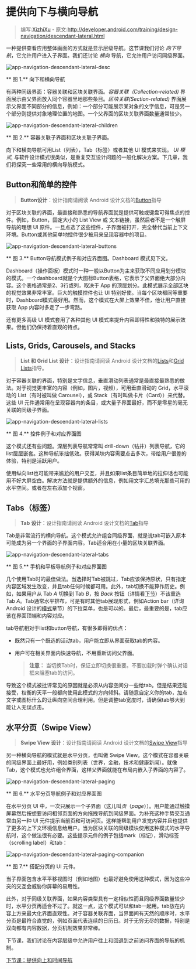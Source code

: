 # 提供向下与横向导航

> 编写:[XizhiXu](https://github.com/XizhiXu) - 原文:<http://developer.android.com/training/design-navigation/descendant-lateral.html>

一种提供查看应用整体画面的方式就是显示层级导航。这节课我们讨论 *向下导航*，它允许用户进入子界面。我们还讨论 *横向* 导航，它允许用户访问同级界面。

![app-navigation-descendant-lateral-desc](app-navigation-descendant-lateral-desc.png)

** 图 1.** 向下和横向导航

有两种同级界面：容器关联和区块关联界面。*容器关联（Collection-related)* 界面展示由父界面放入同个容器里地那些条目。*区块关联(Section-related)* 界面展示父界面不同部分的信息，例如：一个部分可能展示某对象的文字信息，可是另一个部分则提供对象地理位置的地图。一个父界面的区块关联界面数量通常较少。

![app-navigation-descendant-lateral-children](app-navigation-descendant-lateral-children.png)

** 图 2.** 容器关联子界面和区块关联子界面。

向下和横向导航可用List（列表），Tab（标签）或者其他 UI 模式来实现。 *UI 模式*, 与软件设计模式很类似，是重复交互设计问题的一般化解决方案。下几章，我们将探究一些常用的横向导航模式。

## Button和简单的控件

> **Button设计**：设计指南请阅读 Android 设计文档的[Button](http://developer.android.com/design/building-blocks/buttons.html)指导

对于区块关联的界面，最直接和熟悉的导航界面就是提供可触或键盘可得焦点的控件。例如，Button，固定大小的 List View 或 文本链接，虽然后者不是一个触屏导航的理想 UI 原件。一旦点选了这些控件，子界面被打开，完全替代当前上下文环境。Button或其他简单地控件很少被用来呈现容器中的项目。

![app-navigation-descendant-lateral-buttons](app-navigation-descendant-lateral-buttons.png)

** 图 3.** Button导航模式例子和对应界面图。Dashboard 模式见下文。

Dashboard（操作面板）模式时一种一般以Button为主来获取不同应用划分模块的模式。一个dashboard就是个大图标Button表格，它表示了父界面绝大部分内容。这个表格通常是2、3行或列，取决于 App 的顶层划分。此模式展示全部区块的视觉效果非常丰富。巨大的触摸控件也让 UI 特别好使。当每个区块都同等重要时，Dashboard模式最好用。然而，这个模式在大屏上效果不佳，他让用户直接获取 App 内容时多走了一步弯路。

还有更多高级 UI 模式套用了各种其他 UI 模式来提升内容即得性和独特的展示效果。但他们仍保持着直观的特点。

## Lists, Grids, Carousels, and Stacks

> **List 和 Grid List 设计**：设计指南请阅读 Android 设计文档的[Lists](http://developer.android.com/design/building-blocks/lists.html)和[Grid Lists](http://developer.android.com/design/building-blocks/grid-lists.html)指导。

对于容器关联的界面，特别是文字信息，垂直滑动列表通常是最直接最熟悉的做法。对于视觉更丰富的内容（例如，图片，视频），可用垂直滑动的 Grid，水平滚动的 List（有时被叫做 Carousel），或 Stack（有时叫做卡片（Card））来代替。这些 UI 元件通常用在呈现容器内的条目，或大量子界面最好，而不是零星的毫无关联的同级子界面。

![app-navigation-descendant-lateral-lists](app-navigation-descendant-lateral-lists.png)

** 图 4.** 控件例子和对应界面图

这个模式还有些问题。深层列表导航常常叫 drill-down（钻井）列表导航，它的list层层嵌套。这种导航笨拙低效。获得某块内容需要点击多次，带给用户很差的体验，特别是活跃用户。

使用纵向list也可能带来尴尬的用户交互，并且如果list条目简单地的拉伸话也可能用不好大屏空白。解决方法就是提供额外的信息，例如用文字汇总填充那些可用的水平空间。或者在左右添加个视窗。

## Tabs（标签）

> **Tab 设计**：设计指南请阅读 Android 设计文档的[Tab](http://developer.android.com/design/building-blocks/tabs.html)指导

Tab是非常流行的横向导航。这个模式允许组合同级界面，就是说tab可嵌入原本可能成为另一个界面的子界面内容。Tab适合用在小量的区块关联界面。

![app-navigation-descendant-lateral-tabs](app-navigation-descendant-lateral-tabs.png)

** 图 5.** 手机和平板导航例子和对应界面图

几个使用Tab时的最佳做法。当选择时Tab被跳过，Tab应该保持原状，只有指定内容区域发生改变，并且tab任何时候都可用。此外，tab切换不能算作历史。例如，如果用户从 Tab *A* 切换到 Tab *B*，按 *Back* 按钮（详情看[下节](ancestral-temporal.html)）不该重选 Tab *A*。Tab通常水平排布，可是有时其他tab展现形式，例如Action bar（详询Android 设计的[模式](http://developer.android.com/design/patterns/actionbar.html)章节）的下拉菜单，也是可以的。最后，最重要的是，tab应该在界面顶端和内容对应。

tab导航相对于list和button导航，有很多即得的优点：

* 既然只有一个既选的活动tab，用户能立即从界面获取tab的内容。

* 用户可在相关界面内快速导航，不用重新访问父界面。

  > **注意：** 当切换Tab时，保证立即切换很重要。不要加载时弹个确认对话框来阻塞tab的访问。

导致这个模式被批评常见的原因就是必须从内容空间分一些给tab。但是结果还能接受，权衡的天平一般都向使用此模式的方向倾斜。请随意自定义你的tab，加点文字或图标什么的让纵向空间合理利用。但是调整tab宽度时，请确保tab够大到能让人无误点击。

## 水平分页（Swipe View）

> **Swipe View 设计**：设计指南请阅读 Android 设计文档的[Swipe View](http://developer.android.com/design/patterns/swipe-views.html)指导

另一种横向导航的模式就是水平分页，也叫做 Swipe View。这个模式在容器关联的同级界面上最好用，例如类别列表（世界，金融，技术和健康新闻）。就像Tab，这个模式也允许组合界面，这样父界面就能在布局内嵌入子界面的内容了。

![app-navigation-descendant-lateral-paging](app-navigation-descendant-lateral-paging.png)

** 图 6.** 水平分页导航例子和对应界面图

在水平分页 UI 中，一次只展示一个子界面（这儿叫*页*（*page*））。用户能通过触摸屏幕然后按想要访问相邻页面的方向拖拽导航到同级界面。为补充这种手势交互通常由另一种 UI 元件提示当前页和可访问页。这样能帮助用户发觉内容并且也提供了更多的上下文环境信息给用户。当为区块关联的同级模块使用这种模式的水平导航时，这个做法很有必要。这些提示元件的例子包括mark（标记），滑动标签（scrolling label）和tab：

![app-navigation-descendant-lateral-paging-companion](app-navigation-descendant-lateral-paging-companion.png)

** 图 7.** 搭配分页的 UI 元件。

当子界面包含水平平移视图时（例如地图）也最好避免使用这种模式，因为这些冲突的交互会威胁你屏幕的易用性。

此外，对于同级关联界面，如果内容类型具有一定相似性而且同级界面数量较少时，水平分页再适合不过了。就这一点，这个模式可以和tab一起用。tab放在内容上方来最大化界面直观性。对于容器关联界面，当界面间有天然的顺序时，水平分页是最符合直觉的，例如页面代表连续的日历日。对于无穷无尽的数据，特别是双向都有内容数据，分页机制效果非常棒。

下节课，我们讨论在内容层级中允许用户往上和回退到之前访问界面的导航的机制。

[下节课：提供向上和时间导航](ancestral-temporal.html)


